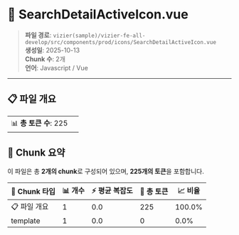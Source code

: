 # 📄 SearchDetailActiveIcon.vue

> **파일 경로**: `vizier(sample)/vizier-fe-all-develop/src/components/prod/icons/SearchDetailActiveIcon.vue`  
> **생성일**: 2025-10-13  
> **Chunk 수**: 2개  
> **언어**: Javascript / Vue
---


## 📋 파일 개요

| | |
|--|--|
| 📊 **총 토큰 수**: 225 |  |






## 🧩 Chunk 요약

이 파일은 총 **2개의 chunk**로 구성되어 있으며, **225개의 토큰**을 포함합니다.

| 🧩 Chunk 타입 | 📊 개수 | ⚡ 평균 복잡도 | 📝 총 토큰 | 📈 비율 |
|---------------|--------|-------------|----------|--------|
| 📋 파일 개요 | 1 | 0.0 | 225 | 100.0% |
| template | 1 | 0.0 | 0 | 0.0% |

